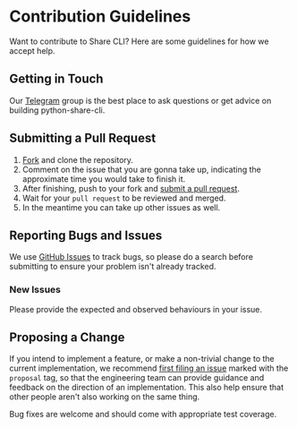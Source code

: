 # Contribution Guidelines

Want to contribute to Share CLI? Here are some guidelines for how we accept help.

## Getting in Touch

Our [Telegram](https://t.me/joinchat/) group is the best place to ask questions or get advice on building python-share-cli.

## Submitting a Pull Request

1. [Fork](https://github.com/vikram710/python-share-cli/fork) and clone the repository.
1. Comment on the issue that you are gonna take up, indicating the approximate time you would take to finish it.
1. After finishing, push to your fork and [submit a pull request](https://github.com/vikram710/python-share-cli/compare).
1. Wait for your `pull request` to be reviewed and merged.
1. In the meantime you can take up other issues as well.

## Reporting Bugs and Issues

 We use [GitHub Issues](https://github.com/vikram710/python-share-cli/issues) to track bugs, so please do a search before submitting to ensure your problem isn't already tracked.

### New Issues

Please provide the expected and observed behaviours in your issue.

## Proposing a Change

If you intend to implement a feature, or make a non-trivial change to the current implementation, we recommend [first filing an issue](https://github.com/vikram710/python-share-cli/issues/new) marked with the `proposal` tag, so that the engineering team can provide guidance and feedback on the direction of an implementation.  This also help ensure that other people aren't also working on the same thing.

Bug fixes are welcome and should come with appropriate test coverage.
